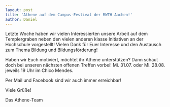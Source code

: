 ```yaml
---
layout: post
title: 'Athene auf dem Campus-Festival der RWTH Aachen!'
author: Daniel
---
```

Letzte Woche haben wir vielen Interessierten unsere Arbeit auf dem Templergraben neben den vielen anderen klasse Initiativen an der Hochschule vorgestellt!
Vielen Dank für Euer Interesse und den Austausch zum Thema Bildung und Bildungsförderung! 

Haben wir Euch motiviert, möchtet ihr Athene unterstützen?
Dann schaut doch bei unseren nächsten offenen Treffen vorbei!
Mi. 31.07. oder Mi. 28.08. jeweils 19 Uhr im Chico Mendes.

Per Mail und Facebook sind wir auch immer erreichbar!

Viele Grüße!

Das Athene-Team
